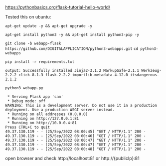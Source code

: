 https://pythonbasics.org/flask-tutorial-hello-world/

Tested this on ubuntu:

`apt-get update -y && apt-get upgrade -y`

`apt-get install python3 -y && apt-get install python3-pip -y`

`git clone -b webapp-flask https://github.com/DIGITALAPPLICATION/python3-webapps.git`
`cd python3-webapps`

`pip install -r requirements.txt`

`output: Successfully installed Jinja2-3.1.2 MarkupSafe-2.1.1 Werkzeug-2.2.2 click-8.1.3 flask-2.2.2 importlib-metadata-4.12.0 itsdangerous-2.1.2`

`python3 webapp.py`

```
 * Serving Flask app 'sam'
 * Debug mode: off
WARNING: This is a development server. Do not use it in a production deployment. Use a production WSGI server instead.
 * Running on all addresses (0.0.0.0)
 * Running on http://127.0.0.1:81
 * Running on http://10.0.0.4:81
Press CTRL+C to quit
49.37.130.119 - - [25/Sep/2022 08:00:45] "GET / HTTP/1.1" 200 -
49.37.130.119 - - [25/Sep/2022 08:00:46] "GET / HTTP/1.1" 200 -
49.37.130.119 - - [25/Sep/2022 08:00:47] "GET / HTTP/1.1" 200 -
49.37.130.119 - - [25/Sep/2022 08:00:47] "GET / HTTP/1.1" 200 -
49.37.130.119 - - [25/Sep/2022 08:00:48] "GET / HTTP/1.1" 200 -
```

open browser and check http://localhost:81 or http://{publicIp}:81



